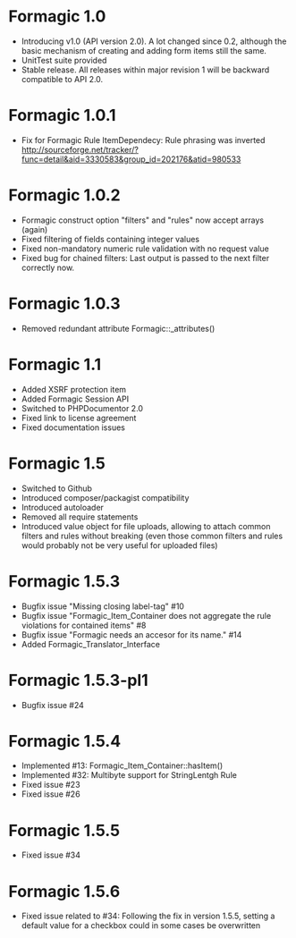 Formagic 1.0
============
* Introducing v1.0 (API version 2.0). A lot changed since 0.2, although the
  basic mechanism of creating and adding form items still the same.
* UnitTest suite provided
* Stable release. All releases within major revision 1 will be backward
  compatible to API 2.0.

Formagic 1.0.1
==============
* Fix for Formagic Rule ItemDependecy: Rule phrasing was inverted
  http://sourceforge.net/tracker/?func=detail&aid=3330583&group_id=202176&atid=980533

Formagic 1.0.2
==============
* Formagic construct option "filters" and "rules" now accept arrays (again)
* Fixed filtering of fields containing integer values
* Fixed non-mandatory numeric rule validation with no request value
* Fixed bug for chained filters: Last output is passed to the next filter
  correctly now.

Formagic 1.0.3
==============
* Removed redundant attribute Formagic::_attributes()

Formagic 1.1
============
* Added XSRF protection item
* Added Formagic Session API
* Switched to PHPDocumentor 2.0
* Fixed link to license agreement
* Fixed documentation issues

Formagic 1.5
============
* Switched to Github
* Introduced composer/packagist compatibility
* Introduced autoloader
* Removed all require statements
* Introduced value object for file uploads, allowing to attach common filters and rules without breaking (even those
  common filters and rules would probably not be very useful for uploaded files)

Formagic 1.5.3
==============
* Bugfix issue "Missing closing label-tag" #10
* Bugfix issue "Formagic_Item_Container does not aggregate the rule violations for contained items" #8
* Bugfix issue "Formagic needs an accesor for its name." #14
* Added Formagic_Translator_Interface

Formagic 1.5.3-pl1
==================
* Bugfix issue #24

Formagic 1.5.4
==============
* Implemented #13: Formagic_Item_Container::hasItem()
* Implemented #32: Multibyte support for StringLentgh Rule
* Fixed issue #23
* Fixed issue #26

Formagic 1.5.5
==============
* Fixed issue #34

Formagic 1.5.6
==============
* Fixed issue related to #34: Following the fix in version 1.5.5, setting a default value for a checkbox could in some 
  cases be overwritten 
